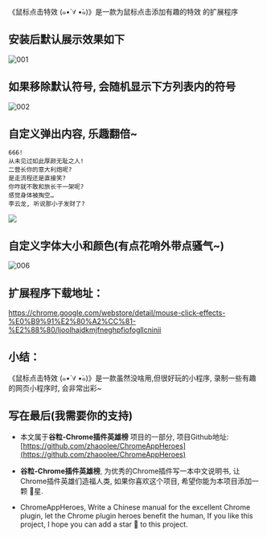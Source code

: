 

《鼠标点击特效 (๑•́ ∀ •̀๑)》是一款为鼠标点击添加有趣的特效 的扩展程序

## 安装后默认展示效果如下
![001](https://user-images.githubusercontent.com/15868458/61599882-96008d80-ac5f-11e9-8329-60a44bb8ef11.gif)

## 如果移除默认符号, 会随机显示下方列表内的符号
![002](https://user-images.githubusercontent.com/15868458/61599883-96992400-ac5f-11e9-9448-c3ad206f9ee4.gif)

## 自定义弹出内容, 乐趣翻倍~
```
666!
从未见过如此厚颜无耻之人!
二营长你的意大利炮呢?
是走流程还是直接笑?
你咋就不敢和旅长干一架呢?
感觉身体被掏空…
李云龙, 听说那小子发财了?
```
![](https://user-images.githubusercontent.com/15868458/61600040-04921b00-ac61-11e9-8446-533752d71de1.gif)

## 自定义字体大小和颜色(有点花哨外带点骚气~)
![006](https://user-images.githubusercontent.com/15868458/61600199-10321180-ac62-11e9-8e2b-8a9baa796b6d.gif)


## 扩展程序下载地址：
https://chrome.google.com/webstore/detail/mouse-click-effects-%E0%B9%91%E2%80%A2%CC%81-%E2%88%80/ljoolhajdkmjfneghpfiofogllcninii





## 小结：
《鼠标点击特效 (๑•́ ∀ •̀๑)》是一款虽然没啥用,但很好玩的小程序, 录制一些有趣的网页小程序时, 会非常出彩~




## 写在最后(我需要你的支持)

- 本文属于**谷粒-Chrome插件英雄榜** 项目的一部分, 项目Github地址: [https://github.com/zhaoolee/ChromeAppHeroes](https://github.com/zhaoolee/ChromeAppHeroes)

- **谷粒-Chrome插件英雄榜**, 为优秀的Chrome插件写一本中文说明书, 让Chrome插件英雄们造福人类, 如果你喜欢这个项目, 希望你能为本项目添加一颗 🌟星.

- ChromeAppHeroes, Write a Chinese manual for the excellent Chrome plugin, let the Chrome plugin heroes benefit the human, If you like this project, I hope you can add a star 🌟 to this project.
